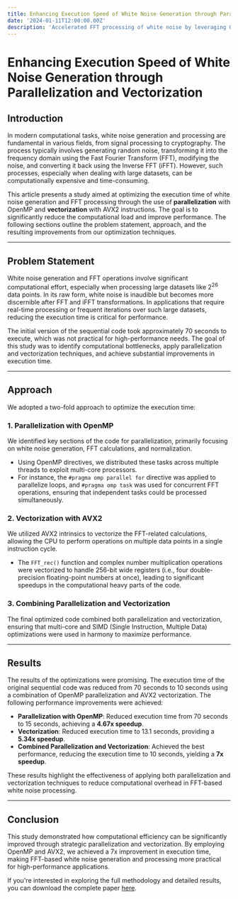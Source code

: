 ```yaml
---
title: Enhancing Execution Speed of White Noise Generation through Parallelization and Vectorization
date: '2024-01-11T12:00:00.00Z'
description: 'Accelerated FFT processing of white noise by leveraging OpenMP parallelization and AVX2 vectorization, significantly improving execution speed.'
---
```

# Enhancing Execution Speed of White Noise Generation through Parallelization and Vectorization

## Introduction

In modern computational tasks, white noise generation and processing are fundamental in various fields, from signal processing to cryptography. The process typically involves generating random noise, transforming it into the frequency domain using the Fast Fourier Transform (FFT), modifying the noise, and converting it back using the Inverse FFT (iFFT). However, such processes, especially when dealing with large datasets, can be computationally expensive and time-consuming.

This article presents a study aimed at optimizing the execution time of white noise generation and FFT processing through the use of **parallelization** with OpenMP and **vectorization** with AVX2 instructions. The goal is to significantly reduce the computational load and improve performance. The following sections outline the problem statement, approach, and the resulting improvements from our optimization techniques.

---

## Problem Statement

White noise generation and FFT operations involve significant computational effort, especially when processing large datasets like $2^{26}$ data points. In its raw form, white noise is inaudible but becomes more discernible after FFT and iFFT transformations. In applications that require real-time processing or frequent iterations over such large datasets, reducing the execution time is critical for performance.

The initial version of the sequential code took approximately 70 seconds to execute, which was not practical for high-performance needs. The goal of this study was to identify computational bottlenecks, apply parallelization and vectorization techniques, and achieve substantial improvements in execution time.

---

## Approach

We adopted a two-fold approach to optimize the execution time:

### 1. Parallelization with OpenMP
We identified key sections of the code for parallelization, primarily focusing on white noise generation, FFT calculations, and normalization.
- Using OpenMP directives, we distributed these tasks across multiple threads to exploit multi-core processors.
- For instance, the `#pragma omp parallel for` directive was applied to parallelize loops, and `#pragma omp task` was used for concurrent FFT operations, ensuring that independent tasks could be processed simultaneously.

### 2. Vectorization with AVX2
We utilized AVX2 intrinsics to vectorize the FFT-related calculations, allowing the CPU to perform operations on multiple data points in a single instruction cycle.
- The `FFT_rec()` function and complex number multiplication operations were vectorized to handle 256-bit wide registers (i.e., four double-precision floating-point numbers at once), leading to significant speedups in the computational heavy parts of the code.

### 3. Combining Parallelization and Vectorization
The final optimized code combined both parallelization and vectorization, ensuring that multi-core and SIMD (Single Instruction, Multiple Data) optimizations were used in harmony to maximize performance.

---

## Results

The results of the optimizations were promising. The execution time of the original sequential code was reduced from 70 seconds to 10 seconds using a combination of OpenMP parallelization and AVX2 vectorization. The following performance improvements were achieved:

- **Parallelization with OpenMP**: Reduced execution time from 70 seconds to 15 seconds, achieving a **4.67x speedup**.
- **Vectorization**: Reduced execution time to 13.1 seconds, providing a **5.34x speedup**.
- **Combined Parallelization and Vectorization**: Achieved the best performance, reducing the execution time to 10 seconds, yielding a **7x speedup**.

These results highlight the effectiveness of applying both parallelization and vectorization techniques to reduce computational overhead in FFT-based white noise processing.

---

## Conclusion

This study demonstrated how computational efficiency can be significantly improved through strategic parallelization and vectorization. By employing OpenMP and AVX2, we achieved a 7x improvement in execution time, making FFT-based white noise generation and processing more practical for high-performance applications.

If you're interested in exploring the full methodology and detailed results, you can download the complete paper [here](./paper.pdf).
